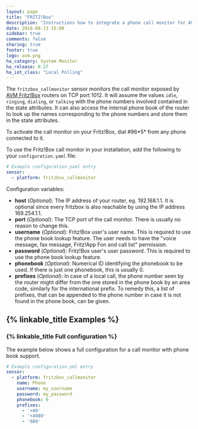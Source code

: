 ```yaml
---
layout: page
title: "FRITZ!Box"
description: "Instructions how to integrate a phone call monitor for AVM FRITZ!Box routers into Home Assistant."
date: 2016-08-13 15:00
sidebar: true
comments: false
sharing: true
footer: true
logo: avm.png
ha_category: System Monitor
ha_release: 0.27
ha_iot_class: "Local Polling"
---
```



The `fritzbox_callmonitor` sensor monitors the call monitor exposed by [AVM Fritz!Box](http://avm.de/produkte/fritzbox/) routers
on TCP port 1012. It will assume the values `idle`, `ringing`, `dialing`, or `talking` with the phone numbers involved contained in the state attributes.
It can also access the internal phone book of the router to look up the names corresponding to the phone numbers and store them in the state attributes.

To activate the call monitor on your Fritz!Box, dial #96\*5\* from any phone connected to it.

To use the Fritz!Box call monitor in your installation, add the following to your `configuration.yaml` file:

```yaml
# Example configuration.yaml entry
sensor:
  - platform: fritzbox_callmonitor
```

Configuration variables:

- **host** (*Optional*): The IP address of your router, eg. 192.168.1.1. It is optional since every fritzbox is also reachable by using the IP address 169.254.1.1.
- **port** (*Optional*): The TCP port of the call monitor. There is usually no reason to change this.
- **username** (*Optional*): Fritz!Box user's user name. This is required to use the phone book lookup feature. The user needs to have the "voice message, fax message, Fritz!App Fon and call list" permission.
- **password** (*Optional*): Fritz!Box user's user password. This is required to use the phone book lookup feature.
- **phonebook** (*Optional*): Numerical ID identifying the phonebook to be used. If there is just one phonebook, this is usually 0.
- **prefixes** (*Optional*): In case of a local call, the phone number seen by the router might differ from the one stored in the phone book by an area code, similarly for the international prefix. To remedy this, a list of prefixes, that can be appended to the phone number in case it is not found in the phone book, can be given.

## {% linkable_title Examples %}

### {% linkable_title Full configuration %}

The example below shows a full configuration for a call monitor with phone book support.

```yaml
# Example configuration.yml entry
sensor:
  - platform: fritzbox_callmonitor
    name: Phone
    username: my_username
    password: my_password
    phonebook: 0
    prefixes:
      - '+49'
      - '+4989'
      - '089'
```
